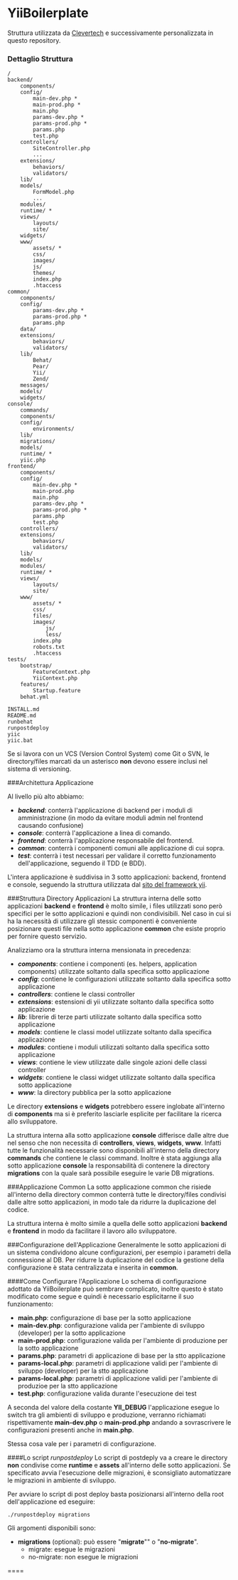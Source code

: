 # YiiBoilerplate
Struttura utilizzata da [Clevertech](http://www.clevertech.biz) e successivamente personalizzata in questo repository.

### Dettaglio Struttura

	/
    backend/
        components/
	    config/
            main-dev.php *
            main-prod.php *
            main.php
            params-dev.php *
            params-prod.php *
            params.php
            test.php
        controllers/
            SiteController.php
            ...
        extensions/
            behaviors/
            validators/
        lib/
        models/
            FormModel.php
            ...
        modules/
        runtime/ *
        views/
            layouts/
            site/
        widgets/
        www/
            assets/ *
            css/
            images/
            js/
            themes/
            index.php
            .htaccess
    common/
        components/
        config/
            params-dev.php *
            params-prod.php *
            params.php
        data/
        extensions/
        	behaviors/
        	validators/
        lib/
            Behat/
            Pear/
            Yii/
            Zend/
        messages/
        models/
        widgets/
    console/
		commands/
		components/
		config/
	    	environments/
		lib/
		migrations/
        models/
        runtime/ *
        yiic.php
    frontend/
		components/
		config/
	    	main-dev.php *
	    	main-prod.php
	    	main.php
	    	params-dev.php *
	    	params-prod.php *
	    	params.php
	    	test.php
		controllers/
		extensions/
			behaviors/
			validators/
		lib/
		models/	
		modules/	
		runtime/ *
		views/
    		layouts/
    		site/
		www/
	    	assets/ *
	    	css/
	    	files/
	    	images/
            	js/
            	less/
            index.php
            robots.txt
            .htaccess
    tests/
        bootstrap/
            FeatureContext.php
            YiiContext.php
        features/
            Startup.feature
        behat.yml
    
    INSTALL.md
    README.md
    runbehat
    runpostdeploy
    yiic
    yiic.bat

Se si lavora con un VCS (Version Control System) come Git o SVN, le directory/files marcati da un asterisco **non** devono essere inclusi nel sistema di versioning.

###Architettura Applicazione

Al livello più alto abbiamo:
  
* ***backend***: conterrà l'applicazione di backend per i moduli di amministrazione (in modo da evitare moduli admin nel frontend causando confusione)
* ***console***: conterrà l'applicazione a linea di comando.
* ***frontend***: conterrà l'applicazione responsabile del frontend.
* ***common***: conterrà i componenti comuni alle applicazione di cui sopra.
* ***test***: conterrà i test necessari per validare il corretto funzionamento dell'applicazione, seguendo il TDD (e BDD).

L'intera applicazione è suddivisa in 3 sotto applicazioni: backend, frontend e console, seguendo la struttura utilizzata dal [sito del framework yii](http://www.yiiframework.com/wiki/155/the-directory-structure-of-the-yii-project-site).

###Struttura Directory Applicazioni
La struttura interna delle sotto applicazioni **backend** e **frontend** è molto simile, i files utilizzati sono però specifici per le sotto applicazioni e quindi non condivisibili.
Nel caso in cui si ha la necessità di utilizzare gli stessic componenti è conveniente posizionare questi file nella sotto applicazione **common** che esiste proprio per fornire questo servizio.

Analizziamo ora la struttura interna mensionata in precedenza:

* ***components***: contiene i componenti (es. helpers, application components) utilizzate soltanto dalla specifica sotto applicazione
* ***config***: contiene le configurazioni utilizzate soltanto dalla specifica sotto applicazione
* ***controllers***: contiene le classi controller
* ***extensions***: estensioni di yii utilizzate soltanto dalla specifica sotto applicazione
* ***lib***: librerie di terze parti utilizzate soltanto dalla specifica sotto applicazione
* ***models***: contiene le classi model utilizzate soltanto dalla specifica applicazione
* ***modules***: contiene i moduli utilizzati soltanto dalla specifica sotto applicazione
* ***views***: contiene le view utilizzate dalle singole azioni delle classi controller
* ***widgets***: contiene le classi widget utilizzate soltanto dalla specifica sotto applicazione
* ***www***: la directory pubblica per la sotto applicazione

Le directory **extensions** e **widgets** potrebbero essere inglobate all'interno di **components** ma si è preferito lasciarle esplicite per facilitare la ricerca allo sviluppatore.

La struttura interna alla sotto applicazione **console** differisce dalle altre due nel senso che non necessita di **controllers**, **views**, **widgets**, **www**.
Infatti tutte le funzionalità necessarie sono disponibili all'interno della directory **commands** che contiene le classi command.
Inoltre è stata aggiunga alla sotto applicazione **console** la responsabilità di contenere la directory **migrations** con la quale sarà possibile eseguire le varie DB migrations.

###Applicazione Common
La sotto applicazione common che risiede all'interno della directory common conterrà tutte le directory/files condivisi dalle altre sotto applicazioni, in modo tale da ridurre la duplicazione del codice.

La struttura interna è molto simile a quella delle sotto applicazioni **backend** e **frontend** in modo da facilitare il lavoro allo sviluppatore.

###Configurazione dell'Applicazione
Generalmente le sotto applicazioni di un sistema condividono alcune configurazioni, per esempio i parametri della connessione al DB.
Per ridurre la duplicazione del codice la gestione della configurazione è stata centralizzata e inserita in **common**.

####Come Configurare l'Applicazione
Lo schema di configurazione adottato da YiiBoilerplate può sembrare complicato, inoltre questo è stato modificato come segue e quindi è necessario esplicitarne il suo funzionamento:

* **main.php**: configurazione di base per la sotto applicazione
* **main-dev.php**: configurazione valida per l'ambiente di sviluppo (developer) per la sotto applicazione
* **main-prod.php**: configurazione valida per l'ambiente di produzione per la sotto applicazione
* **params.php**: parametri di applicazione di base per la stto applicazione
* **params-local.php**: parametri di applicazione validi per l'ambiente di sviluppo (developer) per la stto applicazione
* **params-local.php**: parametri di applicazione validi per l'ambiente di produzioe per la stto applicazione
* **test.php**: configurazione valida durante l'esecuzione dei test

A seconda del valore della costante **YII_DEBUG** l'applicazione esegue lo switch tra gli ambienti di sviluppo e produzione, verranno richiamati rispettivamente **main-dev.php** o **main-prod.php** andando a sovrascrivere le configurazioni presenti anche in **main.php**.

Stessa cosa vale per i parametri di configurazione.

####Lo script _runpostdeploy_
Lo script di postdeply va a creare le directory **non** condivise come **runtime** e **assets** all'interno delle sotto applicazioni.
Se specificato avvia l'esecuzione delle migrazioni, è sconsigliato automatizzare le migrazioni in ambiente di sviluppo.

Per avviare lo script di post deploy basta posizionarsi all'interno della root dell'applicazione ed eseguire:

```
./runpostdeploy migrations
```

Gli argomenti disponibili sono:

* **migrations** (optional): può essere "**migrate**"" o "**no-migrate**".
	* migrate: esegue le migrazioni
	* no-migrate: non esegue le migrazioni

====
